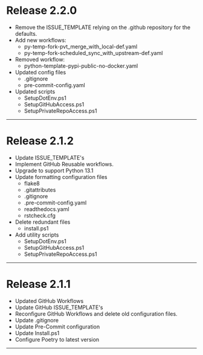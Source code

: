 # Release 2.2.0

- Remove the ISSUE_TEMPLATE relying on the .github repository for the defaults.
- Add new workflows:
  - py-temp-fork-pvt_merge_with_local-def.yaml
  - py-temp-fork-scheduled_sync_with_upstream-def.yaml
- Removed workflow:
  - python-template-pypi-public-no-docker.yaml
- Updated config files
  - .gitignore
  - pre-commit-config.yaml
- Updated scripts
  - SetupDotEnv.ps1
  - SetupGitHubAccess.ps1
  - SetupPrivateRepoAccess.ps1

______________________________________________________________________

# Release 2.1.2

- Update ISSUE_TEMPLATE's
- Implement GitHub Reusable workflows.
- Upgrade to support Python 13.1
- Update formatting configuration files
  - flake8
  - .gitattributes
  - .gitignore
  - .pre-commit-config.yaml
  - readthedocs.yaml
  - rstcheck.cfg
- Delete redundant files
  - install.ps1
- Add utility scripts
  - SetupDotEnv.ps1
  - SetupGitHubAccess.ps1
  - SetupPrivateRepoAccess.ps1

______________________________________________________________________

# Release 2.1.1

- Updated GitHub Workflows
- Update GitHub ISSUE_TEMPLATE's
- Reconfigure GitHub Workflows and delete old configuration files.
- Update .gitignore
- Update Pre-Commit configuration
- Update Install.ps1
- Configure Poetry to latest version

______________________________________________________________________
